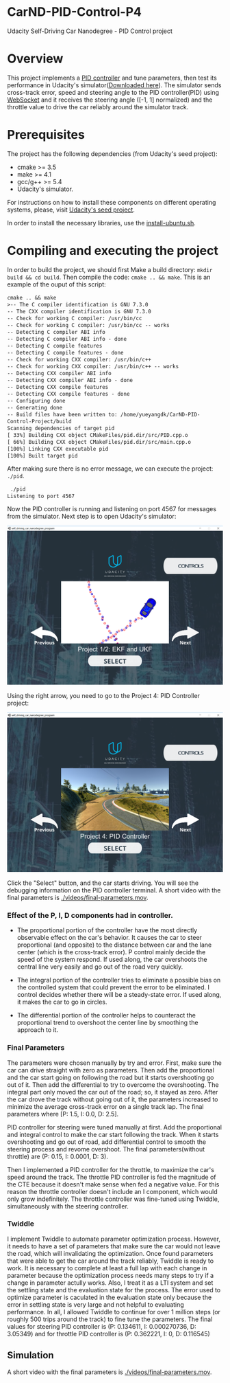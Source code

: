 # CarND-PID-Control-P4
Udacity Self-Driving Car Nanodegree - PID Control project

# Overview

This project implements a [PID controller](https://en.wikipedia.org/wiki/PID_controller) and tune parameters, then test its performance in Udacity's simulator([Downloaded here](https://github.com/udacity/self-driving-car-sim/releases)). The simulator sends cross-track error, speed and steering angle to the PID controller(PID) using [WebSocket](https://en.wikipedia.org/wiki/WebSocket) and it receives the steering angle ([-1, 1] normalized) and the throttle value to drive the car reliably around the simulator track. 

# Prerequisites

The project has the following dependencies (from Udacity's seed project):

- cmake >= 3.5
- make >= 4.1
- gcc/g++ >= 5.4
- Udacity's simulator.

For instructions on how to install these components on different operating systems, please, visit [Udacity's seed project](https://github.com/udacity/CarND-PID-Control-Project). 

In order to install the necessary libraries, use the [install-ubuntu.sh](./install-ubuntu.sh).

# Compiling and executing the project

In order to build the project, we should first Make a build directory: `mkdir build && cd build`. Then compile the code: `cmake .. && make`.   This is an example of the ouput of this script:

```
cmake .. && make
>-- The C compiler identification is GNU 7.3.0
-- The CXX compiler identification is GNU 7.3.0
-- Check for working C compiler: /usr/bin/cc
-- Check for working C compiler: /usr/bin/cc -- works
-- Detecting C compiler ABI info
-- Detecting C compiler ABI info - done
-- Detecting C compile features
-- Detecting C compile features - done
-- Check for working CXX compiler: /usr/bin/c++
-- Check for working CXX compiler: /usr/bin/c++ -- works
-- Detecting CXX compiler ABI info
-- Detecting CXX compiler ABI info - done
-- Detecting CXX compile features
-- Detecting CXX compile features - done
-- Configuring done
-- Generating done
-- Build files have been written to: /home/yueyangdk/CarND-PID-Control-Project/build
Scanning dependencies of target pid
[ 33%] Building CXX object CMakeFiles/pid.dir/src/PID.cpp.o
[ 66%] Building CXX object CMakeFiles/pid.dir/src/main.cpp.o
[100%] Linking CXX executable pid
[100%] Built target pid
```

After making sure there is no error message, we can execute the project: `./pid`.

```
 ./pid
Listening to port 4567
```

Now the PID controller is running and listening on port 4567 for messages from the simulator. Next step is to open Udacity's simulator:

![Simulator first screen](images/Simulator_screen.png)

Using the right arrow, you need to go to the Project 4: PID Controller project:

![Simulator PID controller project](images/Simulator_PID.png)

Click the "Select" button, and the car starts driving. You will see the debugging information on the PID controller terminal. A short video with the final parameters is [./videos/final-parameters.mov](./video/final_param_video.mp4).


### Effect of the P, I, D components had in controller.

- The proportional portion of the controller have the most directly observable effect on the car's behavior. It causes the car to steer proportional (and opposite) to the distance between car and the lane center (which is the cross-track error). P control mainly decide the speed of the system respond. If used along, the car overshoots the central line very easily and go out of the road very quickly.

- The integral portion of the controller tries to eliminate a possible bias on the controlled system that could prevent the error to be eliminated. I control decides whether there will be a steady-state error. If used along, it makes the car to go in circles. 

- The differential portion of the controller helps to counteract the proportional trend to overshoot the center line by smoothing the approach to it. 

### Final Parameters

The parameters were chosen manually by try and error. First, make sure the car can drive straight with zero as parameters. Then add the proportional and the car start going on following the road but it starts overshooting go out of it. Then add the differential to try to overcome the overshooting. The integral part only moved the car out of the road; so, it stayed as zero. After the car drove the track without going out of it, the parameters increased to minimize the average cross-track error on a single track lap. The final parameters where [P: 1.5, I: 0.0, D: 2.5].

PID controller for steering were tuned manually at first.  Add the proportional and integral control to make the car start following the track. When it starts overshooting and go out of road, add differential control to smooth the steering process and revome overshoot. The final parameters(without throttle) are (P: 0.15, I: 0.0001, D: 3).

Then I implemented a PID controller for the throttle, to maximize the car's speed around the track. The throttle PID controller is fed the magnitude of the CTE because it doesn't make sense when fed a negative value. For this reason the throttle controller doesn't include an I component, which would only grow indefinitely. The throttle controller was fine-tuned using Twiddle, simultaneously with the steering controller.

### Twiddle

I implement Twiddle to automate parameter optimization process. However, it needs to have a set of parameters that make sure the car would not leave the road, which will invalidating the optimization. Once found parameters that were able to get the car around the track reliably, Twiddle is ready to work. It is necessary to complete at least a full lap with each change in parameter because the optimization process needs many steps to try if a change in parameter actully works. Also, I treat it as a LTI  system and set the settling state and the evaluation state for the process. The error used to optimize parameter is caculated in the evaluation state only because the error in settling state is very large and not helpful to evaluating performance. In all, I allowed Twiddle to continue for over 1 million steps (or roughly 500 trips around the track) to fine tune the parameters. The final values for steering PID controller is (P: 0.134611, I: 0.000270736, D: 3.05349) and for throttle PID controller is (P: 0.362221, I: 0, D: 0.116545)

## Simulation


A short video with the final parameters is [./videos/final-parameters.mov](./video/final_param_video.mp4).

